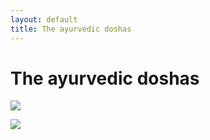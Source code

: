 ```yaml
---
layout: default
title: The ayurvedic doshas
---
```

# The ayurvedic doshas




![](media/IMG_4275.jpeg)

![](media/cleanshot_2024-06-10-at-16-48-43@2x.png)